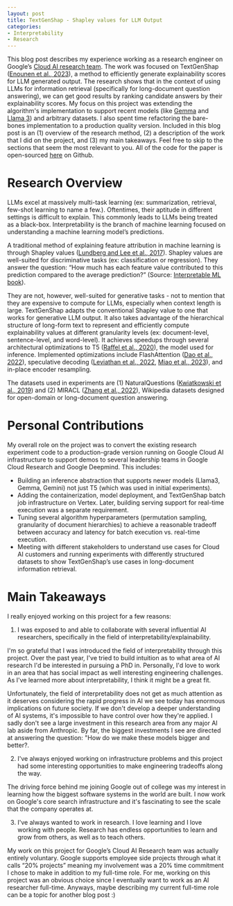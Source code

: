 ```yaml
---
layout: post
title: TextGenShap - Shapley values for LLM Output
categories:
- Interpretability
- Research
---
```


This blog post describes my experience working as a research engineer on Google’s [Cloud AI research team](https://research.google/teams/cloud-ai/). The work was focused on TextGenShap ([Enounen et al., 2023](https://arxiv.org/abs/2312.01279)), a method to efficiently generate explainability scores for LLM generated output. The research shows that in the context of using LLMs for information retrieval (specifically for long-document question answering), we can get good results by ranking candidate answers by their explainability scores. My focus on this project was extending the algorithm's implementation to support recent models (like [Gemma](https://ai.google.dev/gemma) and [Llama 3](https://llama.meta.com/llama3/)) and arbitrary datasets. I also spent time refactoring the bare-bones implementation to a production quality version. Included in this blog post is an (1) overview of the research method, (2) a description of the work that I did on the project, and (3) my main takeaways. Feel free to skip to the sections that seem the most relevant to you. All of the code for the paper is open-sourced [here](https://github.com/google-research/google-research/tree/master/llm_longdoc_interpretability) on Github.

# Research Overview

LLMs excel at massively multi-task learning (ex: summarization, retrieval, few-shot learning to name a few.). Oftentimes, their aptitude in different settings is difficult to explain. This commonly leads to LLMs being treated as a black-box. Interpretability is the branch of machine learning focused on understanding a machine learning model’s predictions. 

A traditional method of explaining feature attribution in machine learning is through Shapley values ([Lundberg and Lee et al., 2017](https://arxiv.org/abs/1705.07874)). Shapley values are well-suited for discriminative tasks (ex: classification or regression). They answer the question: “How much has each feature value contributed to this prediction compared to the average prediction?” (Source: [Interpretable ML book](https://christophm.github.io/interpretable-ml-book/shapley.html)). 

They are not, however, well-suited for generative tasks - not to mention that they are expensive to compute for LLMs, especially when context length is large. TextGenShap adapts the conventional Shapley value to one that works for generative LLM output. It also takes advantage of the hierarchical structure of long-form text to represent and efficiently compute explainability values at different granularity levels (ex: document-level, sentence-level, and word-level). It achieves speedups through several architectural optimizations to T5 ([Raffel et al., 2020](https://arxiv.org/abs/1910.10683)), the model used for inference. Implemented optimizations include FlashAttention ([Dao et al., 2022](https://arxiv.org/abs/2205.14135)), speculative decoding ([Leviathan et al., 2022](https://arxiv.org/abs/2211.17192), [Miao et al., 2023](https://arxiv.org/abs/2305.09781)), and in-place encoder resampling. 

The datasets used in experiments are (1) NaturalQuestions ([Kwiatkowski et al., 2019](https://aclanthology.org/Q19-1026/)) and (2) MIRACL ([Zhang et al., 2022](https://arxiv.org/abs/2210.09984)), Wikipedia datasets designed for open-domain or long-document question answering. 

# Personal Contributions

My overall role on the project was to convert the existing research experiment code to a production-grade version running on Google Cloud AI infrastructure to support demos to several leadership teams in Google Cloud Research and Google Deepmind. This includes:

- Building an inference abstraction that supports newer models (Llama3, Gemma, Gemini) not just T5 (which was used in initial experiments).
- Adding the containerization, model deployment, and TextGenShap batch job infrastructure on Vertex. Later, building serving support for real-time execution was a separate requirement. 
- Tuning several algorithm hyperparameters (permutation sampling, granularity of document hierarchies) to achieve a reasonable tradeoff between accuracy and latency for batch execution vs. real-time execution. 
- Meeting with different stakeholders to understand use cases for Cloud AI customers and  running experiments with differently structured datasets to show TextGenShap’s use cases in long-document information retrieval.

# Main Takeaways

I really enjoyed working on this project for a few reasons:

1) I was exposed to and able to collaborate with several influential AI researchers, specifically in the field of interpretability/explainability. 

I'm so grateful that I was introduced the field of interpretability through this project. Over the past year, I've tried to build intuition as to what area of AI research I'd be interested in pursuing a PhD in. Personally, I'd love to work in an area that has social impact as well interesting engineering challenges. As I've learned more about interpretability, I think it might be a great fit.

Unfortunately, the field of interpretability does not get as much attention as it deserves considering the rapid progress in AI we see today has enormous implications on future society. If we don't develop a deeper understanding of AI systems, it's impossible to have control over how they're applied. I sadly don't see a large investment in this research area from any major AI lab aside from Anthropic. By far, the biggest investments I see are directed at answering the question: "How do we make these models bigger and better?. 

2) I've always enjoyed working on infrastructure problems and this project had some interesting opportunities to make engineering tradeoffs along the way.

The driving force behind me joining Google out of college was my interest in learning how the biggest software systems in the world are built. I now work on Google's core search infrastructure and it's fascinating to see the scale that the company operates at.  

3) I've always wanted to work in research. I love learning and I love working with people. Research has endless opportunities to learn and grow from others, as well as to teach others. 

My work on this project for Google’s Cloud AI Research team was actually entirely voluntary. Google supports employee side projects through what it calls “20% projects” meaning my involvement was a 20% time commitment I chose to make in addition to my full-time role. For me, working on this project was an obvious choice since I eventually want to work as an AI researcher full-time. Anyways, maybe describing my current full-time role can be a topic for another blog post :)
